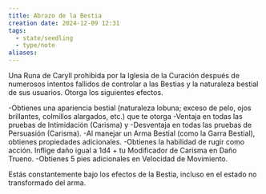 ```yaml
---
title: Abrazo de la Bestia
creation date: 2024-12-09 12:31
tags:
  - state/seedling
  - type/note
aliases:
---
```

Una Runa de Caryll prohibida por la Iglesia de la Curación después de numerosos intentos fallidos de controlar a las Bestias y la naturaleza bestial de sus usuarios. Otorga los siguientes efectos.

-Obtienes una apariencia bestial (naturaleza lobuna; exceso de pelo, ojos brillantes, colmillos alargados, etc.) que te otorga
-Ventaja en todas las pruebas de Intimidación (Carisma) y
-Desventaja en todas las pruebas de Persuasión (Carisma).
-Al manejar un Arma Bestial (como la Garra Bestial), obtienes propiedades adicionales.
-Obtienes la habilidad de rugir como acción. Inflige daño igual a 1d4 + tu Modificador de Carisma en Daño Trueno.
-Obtienes 5 pies adicionales en Velocidad de Movimiento.

Estás constantemente bajo los efectos de la Bestia, incluso en el estado no transformado del arma.

